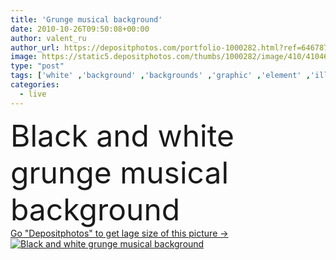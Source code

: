 ```yaml
---
title: 'Grunge musical background'
date: 2010-10-26T09:50:08+00:00
author: valent_ru
author_url: https://depositphotos.com/portfolio-1000282.html?ref=64678756
image: https://static5.depositphotos.com/thumbs/1000282/image/410/4104680/api_thumb_450.jpg?forcejpeg=true
type: "post"
tags: ['white' ,'background' ,'backgrounds' ,'graphic' ,'element' ,'illustration' ,'design' ,'paper' ,'decoration' ,'sign' ,'art' ,'abstract' ,'texture' ,'black' ,'antique' ,'grunge' ,'old' ,'retro' ,'vintage' ,'gray' ,'symbol' ,'elements' ,'lines' ,'sound' ,'note' ,'live' ,'music' ,'musical' ,'aged' ,'textured' ,'song' ,'rust' ,'notes' ,'parchment' ,'composition' ,'scrap' ,'disco' ,'treble' ,'sheet' ,'harmony' ,'scratches' ,'poster' ,'symbols' ,'signs' ,'clef' ,'sheets' ,'and' ,'de' ,'symphony' ,'crotchet' ]
categories: 
  - live
---
```

<div aling="center">
            <font size="60"> Black and white grunge musical background</font>   
</div>
<div>
    <a href='https://depositphotos.com/4104680/stock-photo-grunge-musical-background.html?ref=64678756' target=_blank > Go "Depositphotos" to get lage size of this picture ->
        <img href='https://depositphotos.com/4104680/stock-photo-grunge-musical-background.html?ref=64678756' src='https://static5.depositphotos.com/1000282/410/i/950/depositphotos_4104680-stock-photo-grunge-musical-background.jpg?forcejpeg=true' alt='Black and white grunge musical background' >
    </a>
</div>
